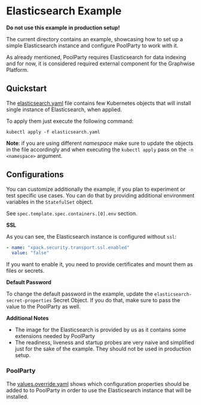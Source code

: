# Elasticsearch Example

**Do not use this example in production setup!**

The current directory contains an example, showcasing how to set up a simple Elasticsearch instance and configure
PoolParty to work with it.

As already mentioned, PoolParty requires Elasticsearch for data indexing and for now, it is considered required external
component for the Graphwise Platform.

## Quickstart

The [elasticsearch.yaml](elasticsearch.yaml) file contains few Kubernetes objects that will install single instance of
Elasticsearch, when applied.

To apply them just execute the following command:

```shell
kubectl apply -f elasticsearch.yaml
```

**Note**: if you are using different *namespace* make sure to update the objects in the file accordingly and when
          executing the `kubectl apply` pass on the `-n <namespace>` argument.

## Configurations

You can customize additionally the example, if you plan to experiment or test specific use cases. You can do that by
providing additional environment variables in the `StatefulSet` object.

See `spec.template.spec.containers.[0].env` section.

**SSL**

As you can see, the Elasticsearch instance is configured without `ssl`:

```yaml
- name: "xpack.security.transport.ssl.enabled"
  value: "false"
```

If you want to enable it, you need to provide certificates and mount them as files or secrets.

**Default Password**

To change the default password in the example, update the `elasticsearch-secret-properties` Secret Object. If you do
that, make sure to pass the value to the PoolParty as well.

**Additional Notes**

- The image for the Elasticsearch is provided by us as it contains some extensions needed by PoolParty
- The readiness, liveness and startup probes are very naive and simplified just for the sake of the example. They should
  not be used in production setup.

### PoolParty

The [values.override.yaml](values.override.yaml) shows which configuration properties should be added to to PoolParty in
order to use the Elasticsearch instance that will be installed.
